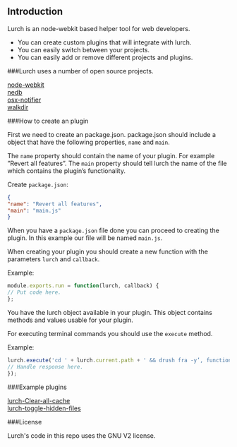 ## Introduction


Lurch is an node-webkit based helper tool for web developers.

- You can create custom plugins that will integrate with lurch.
- You can easily switch between your projects.
- You can easily add or remove different projects and plugins.



###Lurch uses a number of open source projects.

[node-webkit](https://github.com/rogerwang/node-webkit)   
[nedb](https://github.com/louischatriot/nedb)   
[osx-notifier](https://github.com/chbrown/osx-notifier)   
[walkdir](https://github.com/soldair/node-walkdir)   


###How to create an plugin

First we need to create an package.json.
package.json should include a object that have the following properties, `name` and `main`.

The `name` property should contain the name of your plugin. For example ”Revert all features”.
The `main` property should tell lurch the name of the file which contains the plugin’s functionality.

Create `package.json`:

```json
{
"name": "Revert all features",
"main": "main.js"
}
```

When you have a `package.json` file done you can proceed to creating the plugin.
In this example our file will be named `main.js`.

When creating your plugin you should create a new function with the parameters `lurch` and `callback`.

Example:

```js
module.exports.run = function(lurch, callback) {
// Put code here.
};
```
You have the lurch object available in your plugin. This object contains methods and values usable for your plugin.

For executing terminal commands you should use the `execute` method.

Example:
```js
lurch.execute('cd ' + lurch.current.path + ' && drush fra -y’, function(error, stdout, stderr) {
// Handle response here.
});
```

###Example plugins

[lurch-Clear-all-cache](https://github.com/ErikJohansson93/lurch-Clear-all-cache)   
[lurch-toggle-hidden-files](https://github.com/olofjohansson/lurch-toggle-hidden-files)   

###License

Lurch's code in this repo uses the GNU V2 license.


